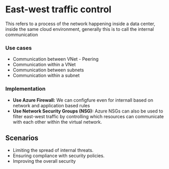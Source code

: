 # East-west traffic control

This refers to a process of the network happening inside a data center, inside the same cloud environment, generally this is to call the internal communication

### Use cases

- Communication between VNet - Peering
- Communication within a VNet
- Communication between subnets
- Communication within a subnet

### Implementation 

- **Use Azure Firewall:** We can configfure even for internall based on network and application based rules
- **Use Network Security Groups (NSG):** Azure NSGs can also be used to filter east-west traffic by controlling which resources can communicate with each other within the virtual network.

## Scenarios

- Limiting the spread of internal threats.
- Ensuring compliance with security policies.
- Improving the overall security 



